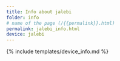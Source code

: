 ```yaml
---
title: Info about jalebi
folder: info
# name of the page (/{{permalink}}.html)
permalink: jalebi_info.html
device: jalebi
---
```

{% include templates/device_info.md %}
